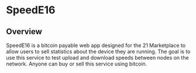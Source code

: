 # SpeedE16

## Overview
SpeedE16 is a bitcoin payable web app designed for the 21 Marketplace to allow users to sell statistics about the device they are running.  The goal is to use this service to test upload and download speeds between nodes on the network.  Anyone can buy or sell this service using bitcoin.
